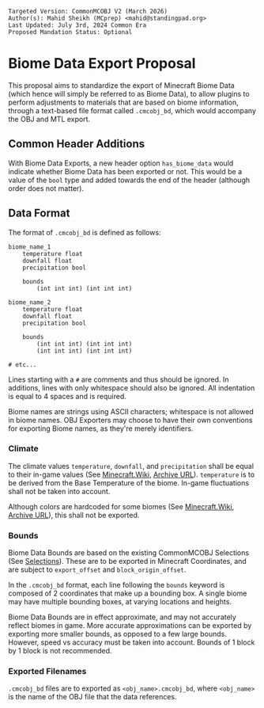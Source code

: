 ```
Targeted Version: CommonMCOBJ V2 (March 2026)
Author(s): Mahid Sheikh (MCprep) <mahid@standingpad.org>
Last Updated: July 3rd, 2024 Common Era
Proposed Mandation Status: Optional
```
# Biome Data Export Proposal
This proposal aims to standardize the export of Minecraft Biome Data (which hence will simply be referred to as Biome Data), to allow plugins to perform adjustments to materials that are based on biome information, through a text-based file format called `.cmcobj_bd`, which would accompany the OBJ and MTL export.

## Common Header Additions
With Biome Data Exports, a new header option `has_biome_data` would indicate whether Biome Data has been exported or not. This would be a value of the `bool` type and added towards the end of the header (although order does not matter).

## Data Format
The format of `.cmcobj_bd` is defined as follows:
```
biome_name_1
    temperature float
    downfall float
    precipitation bool
    
    bounds
        (int int int) (int int int)

biome_name_2
    temperature float
    downfall float
    precipitation bool
    
    bounds
        (int int int) (int int int)
        (int int int) (int int int)

# etc...
```

Lines starting with a `#` are comments and thus should be ignored. In additions, lines with only whitespace should also be ignored. All indentation is equal to 4 spaces and is required.

Biome names are strings using ASCII characters; whitespace is not allowed in biome names. OBJ Exporters may choose to have their own conventions for exporting Biome names, as they're merely identifiers.

### Climate
The climate values `temperature`, `downfall`, and `precipitation` shall be equal to their in-game values (See [Minecraft.Wiki](https://minecraft.wiki/w/Biome#Climate), [Archive URL](https://web.archive.org/web/20240703205349/https://minecraft.wiki/w/Biome#Climate)). `temperature` is to be derived from the Base Temperature of the biome. In-game fluctuations shall not be taken into account.

Although colors are hardcoded for some biomes (See [Minecraft.Wiki](https://minecraft.wiki/w/Color#Hard-coded_colors), [Archive URL](https://web.archive.org/web/20240703211128/https://minecraft.wiki/w/Color#Hard-coded_colors)), this shall not be exported.

### Bounds
Biome Data Bounds are based on the existing CommonMCOBJ Selections (See [Selections](https://github.com/CommonMCOBJ/CommonMCOBJ?tab=readme-ov-file#selections)). These are to be exported in Minecraft Coordinates, and are subject to `export_offset` and `block_origin_offset`.

In the `.cmcobj_bd` format, each line following the `bounds` keyword is composed of 2 coordinates that make up a bounding box. A single biome may have multiple bounding boxes, at varying locations and heights.

Biome Data Bounds are in effect approximate, and may not accurately reflect biomes in game. More accurate approximations can be exported by exporting more smaller bounds, as opposed to a few large bounds. However, speed vs accuracy must be taken into account. Bounds of 1 block by 1 block is not recommended.

### Exported Filenames
`.cmcobj_bd` files are to exported as `<obj_name>.cmcobj_bd`, where `<obj_name>` is the name of the OBJ file that the data references.
